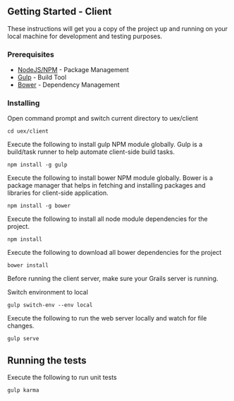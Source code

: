 ## Getting Started - Client

These instructions will get you a copy of the project up and running on your local machine for development and testing purposes. 

### Prerequisites

* [NodeJS/NPM](https://nodejs.org) - Package Management
* [Gulp](http://gulpjs.com) - Build Tool
* [Bower](http://bower.io) - Dependency Management

### Installing

Open command prompt and switch current directory to uex/client

```
cd uex/client
```

Execute the following to install gulp NPM module globally. Gulp is a build/task runner to help automate client-side build tasks.

```
npm install -g gulp
```

Execute the following to install bower NPM module globally. Bower is a package manager that helps in fetching and installing packages and libraries for client-side application.

```
npm install -g bower
```

Execute the following to install all node module dependencies for the project.

```
npm install
```

Execute the following to download all bower dependencies for the project

```
bower install
```

Before running the client server, make sure your Grails server is running.

Switch environment to local

```
gulp switch-env --env local
```

Execute the following to run the web server locally and watch for file changes. 

```
gulp serve
```

## Running the tests

Execute the following to run unit tests

```
gulp karma
```